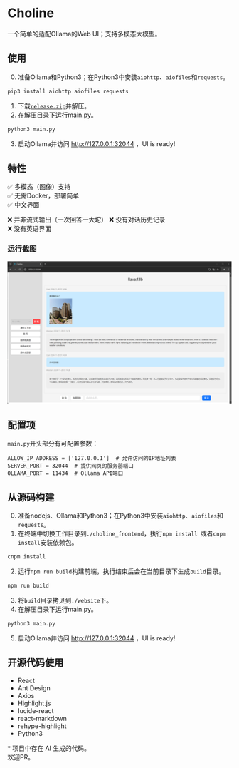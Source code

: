 # Choline
一个简单的适配Ollama的Web UI；支持多模态大模型。

## 使用
0. 准备Ollama和Python3；在Python3中安装```aiohttp```、```aiofiles```和```requests```。
```sh
pip3 install aiohttp aiofiles requests
```
1. 下载[```release.zip```](https://github.com/MaxMorning/Choline/releases)并解压。
2. 在解压目录下运行main.py。
```sh
python3 main.py
```
3. 启动Ollama并访问 http://127.0.0.1:32044 ，UI is ready!

## 特性
✅ 多模态（图像）支持  
✅ 无需Docker，部署简单  
✅ 中文界面  

❌︎ 并非流式输出（一次回答一大坨）
❌︎ 没有对话历史记录  
❌︎ 没有英语界面  

### 运行截图
![A cat](./md_assets/showcase.png)

## 配置项
```main.py```开头部分有可配置参数：
```python3
ALLOW_IP_ADDRESS = ['127.0.0.1']  # 允许访问的IP地址列表
SERVER_PORT = 32044  # 提供网页的服务器端口
OLLAMA_PORT = 11434  # Ollama API端口
```


## 从源码构建
0. 准备nodejs、Ollama和Python3；在Python3中安装```aiohttp```、```aiofiles```和```requests```。
1. 在终端中切换工作目录到```./choline_frontend```，执行```npm install ```或者```cnpm install```安装依赖包。
```sh
cnpm install
```
2. 运行```npm run build```构建前端，执行结束后会在当前目录下生成```build```目录。
```sh
npm run build
```
3. 将```build```目录拷贝到```./website```下。
4. 在解压目录下运行main.py。
```sh
python3 main.py
```
5. 启动Ollama并访问 http://127.0.0.1:32044 ，UI is ready!

## 开源代码使用
* React
* Ant Design
* Axios
* Highlight.js
* lucide-react
* react-markdown
* rehype-highlight
* Python3


\* 项目中存在 AI 生成的代码。  
欢迎PR。